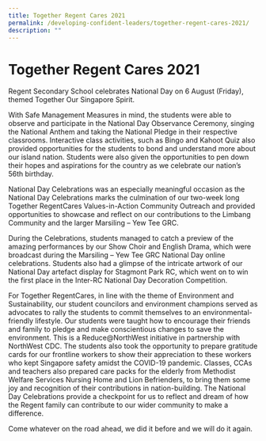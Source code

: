 ```yaml
---
title: Together Regent Cares 2021
permalink: /developing-confident-leaders/together-regent-cares-2021/
description: ""
---
```

Together Regent Cares 2021
==========================

Regent Secondary School celebrates National Day on 6 August (Friday), themed Together Our Singapore Spirit.

With Safe Management Measures in mind, the students were able to observe and participate in the National Day Observance Ceremony, singing the National Anthem and taking the National Pledge in their respective classrooms. Interactive class activities, such as Bingo and Kahoot Quiz also provided opportunities for the students to bond and understand more about our island nation. Students were also given the opportunities to pen down their hopes and aspirations for the country as we celebrate our nation’s 56th birthday.

National Day Celebrations was an especially meaningful occasion as the National Day Celebrations marks the culmination of our two-week long Together RegentCares Values-in-Action Community Outreach and provided opportunities to showcase and reflect on our contributions to the Limbang Community and the larger Marsiling – Yew Tee GRC.

During the Celebrations, students managed to catch a preview of the amazing performances by our Show Choir and English Drama, which were broadcast during the Marsiling – Yew Tee GRC National Day online celebrations. Students also had a glimpse of the intricate artwork of our National Day artefact display for Stagmont Park RC, which went on to win the first place in the Inter-RC National Day Decoration Competition.

For Together RegentCares, in line with the theme of Environment and Sustainability, our student councilors and environment champions served as advocates to rally the students to commit themselves to an environmental-friendly lifestyle. Our students were taught how to encourage their friends and family to pledge and make conscientious changes to save the environment. This is a Reduce@NorthWest initiative in partnership with NorthWest CDC. The students also took the opportunity to prepare gratitude cards for our frontline workers to show their appreciation to these workers who kept Singapore safety amidst the COVID-19 pandemic. Classes, CCAs and teachers also prepared care packs for the elderly from Methodist Welfare Services Nursing Home and Lion Befrienders, to bring them some joy and recognition of their contributions in nation-building. The National Day Celebrations provide a checkpoint for us to reflect and dream of how the Regent family can contribute to our wider community to make a difference.

Come whatever on the road ahead, we did it before and we will do it again.